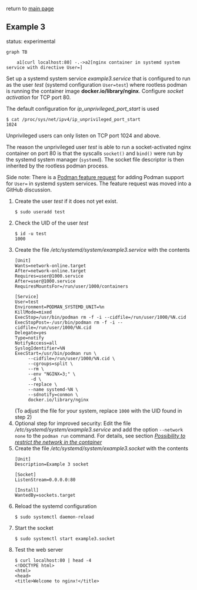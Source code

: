 return to [main page](../..)

## Example 3

status: experimental

``` mermaid
graph TB

    a1[curl localhost:80] -.->a2[nginx container in systemd system service with directive User=]

```

Set up a systemd system service _example3.service_ that is configured to run as the user _test_ (systemd configuration `User=test`)
where rootless podman is running the container image  __docker.io/library/nginx__.
Configure _socket activation_ for TCP port 80.

The default configuration for _ip_unprivileged_port_start_ is used

```
$ cat /proc/sys/net/ipv4/ip_unprivileged_port_start
1024
```

Unprivileged users can only listen on TCP port 1024 and above.

The reason the unprivileged user _test_ is able to run a socket-activated nginx container on port 80 is that
the syscalls `socket()` and `bind()` were run by the systemd system manager (`systemd`).
The socket file descriptor is then inherited by the rootless podman process.

Side note: There is a [Podman feature request](https://github.com/containers/podman/discussions/20573)
for adding Podman support for `User=` in systemd system services.
The feature request was moved into a GitHub discussion.

1. Create the user _test_ if it does not yet exist.
   ```
   $ sudo useradd test
   ```
2. Check the UID of the user _test_
   ```
   $ id -u test
   1000
   ```
3. Create the file _/etc/systemd/system/example3.service_ with the contents
   ```
   [Unit]
   Wants=network-online.target
   After=network-online.target
   Requires=user@1000.service
   After=user@1000.service
   RequiresMountsFor=/run/user/1000/containers
   
   [Service]
   User=test
   Environment=PODMAN_SYSTEMD_UNIT=%n
   KillMode=mixed
   ExecStop=/usr/bin/podman rm -f -i --cidfile=/run/user/1000/%N.cid
   ExecStopPost=-/usr/bin/podman rm -f -i --cidfile=/run/user/1000/%N.cid
   Delegate=yes
   Type=notify
   NotifyAccess=all
   SyslogIdentifier=%N
   ExecStart=/usr/bin/podman run \
        --cidfile=/run/user/1000/%N.cid \
        --cgroups=split \
        --rm \
        --env "NGINX=3;" \
         -d \
        --replace \
        --name systemd-%N \
        --sdnotify=conmon \
        docker.io/library/nginx
   ```
   (To adjust the file for your system, replace `1000` with the UID found in step 2)
4. Optional step for improved security: Edit the file _/etc/systemd/system/example3.service_
   and add the option `--network none` to the `podman run` command.
   For details, see section [_Possibility to restrict the network in the container_](#possibility-to-restrict-the-network-in-the-container)
5. Create the file _/etc/systemd/system/example3.socket_ with the contents
   ```
   [Unit]
   Description=Example 3 socket

   [Socket]
   ListenStream=0.0.0.0:80

   [Install]
   WantedBy=sockets.target
   ```
6. Reload the systemd configuration
   ```
   $ sudo systemctl daemon-reload
   ```
7. Start the socket
   ```
   $ sudo systemctl start example3.socket
   ```
8. Test the web server
   ```
   $ curl localhost:80 | head -4
   <!DOCTYPE html>
   <html>
   <head>
   <title>Welcome to nginx!</title>
   ```
